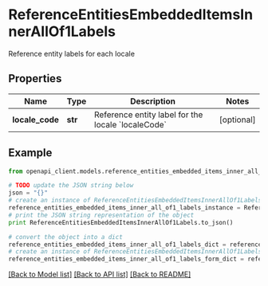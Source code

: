 # ReferenceEntitiesEmbeddedItemsInnerAllOf1Labels

Reference entity labels for each locale

## Properties
Name | Type | Description | Notes
------------ | ------------- | ------------- | -------------
**locale_code** | **str** | Reference entity label for the locale &#x60;localeCode&#x60; | [optional] 

## Example

```python
from openapi_client.models.reference_entities_embedded_items_inner_all_of1_labels import ReferenceEntitiesEmbeddedItemsInnerAllOf1Labels

# TODO update the JSON string below
json = "{}"
# create an instance of ReferenceEntitiesEmbeddedItemsInnerAllOf1Labels from a JSON string
reference_entities_embedded_items_inner_all_of1_labels_instance = ReferenceEntitiesEmbeddedItemsInnerAllOf1Labels.from_json(json)
# print the JSON string representation of the object
print ReferenceEntitiesEmbeddedItemsInnerAllOf1Labels.to_json()

# convert the object into a dict
reference_entities_embedded_items_inner_all_of1_labels_dict = reference_entities_embedded_items_inner_all_of1_labels_instance.to_dict()
# create an instance of ReferenceEntitiesEmbeddedItemsInnerAllOf1Labels from a dict
reference_entities_embedded_items_inner_all_of1_labels_form_dict = reference_entities_embedded_items_inner_all_of1_labels.from_dict(reference_entities_embedded_items_inner_all_of1_labels_dict)
```
[[Back to Model list]](../README.md#documentation-for-models) [[Back to API list]](../README.md#documentation-for-api-endpoints) [[Back to README]](../README.md)


